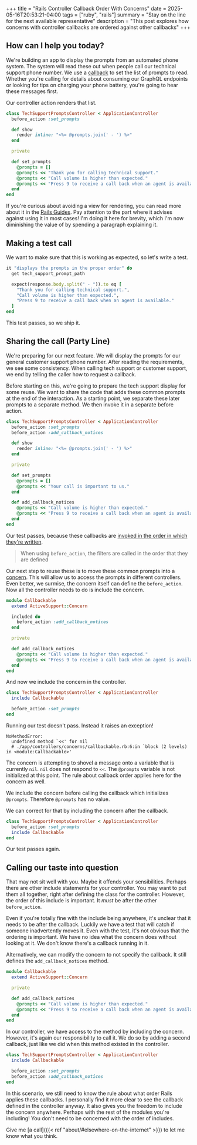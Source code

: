 +++
title = "Rails Controller Callback Order With Concerns"
date = 2025-05-16T20:53:21-04:00
tags = ["ruby", "rails"]
summary = "Stay on the line for the next available representative"
description = "This post explores how concerns with controller callbacks are ordered against other callbacks"
+++

## How can I help you today?

We're building an app to display the prompts from an automated phone system. The system will read these out when people call our technical support phone number. We use a [callback](https://guides.rubyonrails.org/action_controller_overview.html#controller-callbacks) to set the list of prompts to read. Whether you're calling for details about consuming our GraphQL endpoints or looking for tips on charging your phone battery, you're going to hear these messages first.

Our controller action renders that list.

```ruby
class TechSupportPromptsController < ApplicationController
  before_action :set_prompts

  def show
    render inline: "<%= @prompts.join(' - ') %>"
  end

  private

  def set_prompts
    @prompts = []
    @prompts << "Thank you for calling technical support."
    @prompts << "Call volume is higher than expected."
    @prompts << "Press 9 to receive a call back when an agent is available."
  end
end
```

If you're curious about avoiding a view for rendering, you can read more about it in the [Rails Guides](https://guides.rubyonrails.org/layouts_and_rendering.html#using-render-with-inline). Pay attention to the part where it advises against using it in most cases! I'm doing it here for brevity, which I'm now diminishing the value of by spending a paragraph explaining it.

## Making a test call

We want to make sure that this is working as expected, so let's write a test.

```ruby
it "displays the prompts in the proper order" do
  get tech_support_prompt_path

  expect(response.body.split(" - ")).to eq [
    "Thank you for calling technical support.",
    "Call volume is higher than expected.",
    "Press 9 to receive a call back when an agent is available."
  ]
end
```

This test passes, so we ship it.

## Sharing the call (Party Line)

We're preparing for our next feature. We will display the prompts for our general customer support phone number. After reading the requirements, we see some consistency. When calling tech support or customer support, we end by telling the caller how to request a callback.

Before starting on this, we're going to prepare the tech support display for some reuse. We want to share the code that adds these common prompts at the end of the interaction. As a starting point, we separate these later prompts to a separate method. We then invoke it in a separate before action.

```ruby
class TechSupportPromptsController < ApplicationController
  before_action :set_prompts
  before_action :add_callback_notices

  def show
    render inline: "<%= @prompts.join(' - ') %>"
  end

  private

  def set_prompts
    @prompts = []
    @prompts << "Your call is important to us."
  end

  def add_callback_notices
    @prompts << "Call volume is higher than expected."
    @prompts << "Press 9 to receive a call back when an agent is available."
  end
end
```

Our test passes, because these callbacks are [invoked in the order in which they're written](https://reganchan.ca/blog/ordering-of-filters-in-rails-controllers/).

> When using `before_action`, the filters are called in the order that they are defined

Our next step to reuse these is to move these common prompts into a [concern](https://api.rubyonrails.org/classes/ActiveSupport/Concern.html). This will allow us to access the prompts in different controllers. Even better, we surmise, the concern itself can define the `before_action`. Now all the controller needs to do is include the concern.

```ruby
module Callbackable
  extend ActiveSupport::Concern

  included do
    before_action :add_callback_notices
  end

  private

  def add_callback_notices
    @prompts << "Call volume is higher than expected."
    @prompts << "Press 9 to receive a call back when an agent is available."
  end
end
```

And now we include the concern in the controller.

```ruby
class TechSupportPromptsController < ApplicationController
  include Callbackable

  before_action :set_prompts
end
```

Running our test doesn't pass. Instead it raises an exception!

```shell
NoMethodError:
  undefined method `<<' for nil
  # ./app/controllers/concerns/callbackable.rb:6:in `block (2 levels) in <module:Callbackable>'
```

The concern is attempting to shovel a message onto a variable that is currently `nil`. `nil` does not respond to `<<`. The `@prompts` variable is not initialized at this point. The rule about callback order applies here for the concern as well.

We include the concern before calling the callback which initializes `@prompts`. Therefore `@prompts` has no value.

We can correct for that by including the concern after the callback.

```ruby
class TechSupportPromptsController < ApplicationController
  before_action :set_prompts
  include Callbackable
end
```

Our test passes again.

## Calling our taste into question

That may not sit well with you. Maybe it offends your sensibilities. Perhaps there are other include statements for your controller. You may want to put them all together, right after defining the class for the controller. However, the order of this include is important. It *must* be after the other `before_action`.

Even if you're totally fine with the include being anywhere, it's unclear that it needs to be after the callback. Luckily we have a test that will catch if someone inadvertently moves it. Even with the test, it's not obvious that the ordering is important. We have no idea what the concern does without looking at it. We don't know there's a callback running in it.

Alternatively, we can modify the concern to not specify the callback. It still defines the `add_callback_notices` method.

```ruby
module Callbackable
  extend ActiveSupport::Concern

  private

  def add_callback_notices
    @prompts << "Call volume is higher than expected."
    @prompts << "Press 9 to receive a call back when an agent is available."
  end
end
```

In our controller, we have access to the method by including the concern. However, it's again our responsibility to call it. We do so by adding a second callback, just like we did when this method existed in the controller.

```ruby
class TechSupportPromptsController < ApplicationController
  include Callbackable

  before_action :set_prompts
  before_action :add_callback_notices
end
```

In this scenario, we still need to know the rule about what order Rails applies these callbacks. I personally find it more clear to see the callback defined in the controller anyway. It also gives you the freedom to include the concern anywhere. Perhaps with the rest of the modules you're including! You don't need to be concerned with the order of includes.

Give me [a call]({{< ref "about/#elsewhere-on-the-internet" >}}) to let me know what you think.
